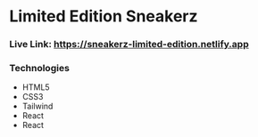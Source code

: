 # Limited Edition Sneakerz

### Live Link: https://sneakerz-limited-edition.netlify.app

### Technologies

- HTML5
- CSS3
- Tailwind
- React
- React 
